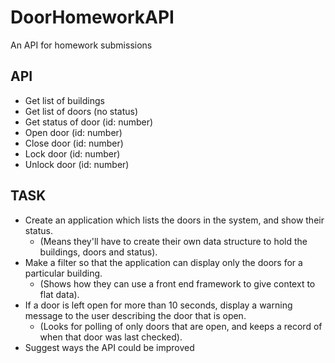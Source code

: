 # DoorHomeworkAPI
An API for homework submissions

## API

- Get list of buildings
- Get list of doors (no status)
- Get status of door (id: number)
- Open door (id: number)
- Close door (id: number)
- Lock door (id: number)
- Unlock door (id: number)

## TASK

- Create an application which lists the doors in the system, and show their status. 
   - (Means they'll have to create their own data structure to hold the buildings, doors and status).
- Make a filter so that the application can display only the doors for a particular building. 
   - (Shows how they can use a front end framework to give context to flat data).
- If a door is left open for more than 10 seconds, display a warning message to the user describing the door that is open. 
   - (Looks for polling of only doors that are open, and keeps a record of when that door was last checked).
 - Suggest ways the API could be improved
